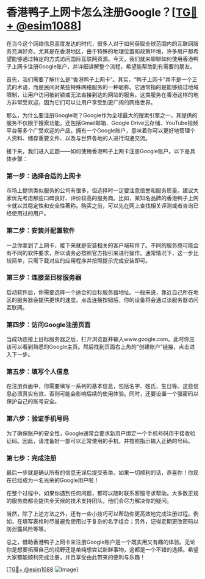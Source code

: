 # 香港鸭子上网卡怎么注册Google？[[TG💪+ @esim1088](https://t.me/s/esim1088)]

在当今这个网络信息高度发达的时代，很多人对于如何获取全球范围内的互联网服务充满好奇。尤其是在香港地区，由于特殊的地理位置和政策环境，许多用户都希望能够通过特定的方式访问国际互联网资源。今天，我们就来聊聊如何使用香港鸭子上网卡注册Google账户，并详细讲解整个流程，希望能帮助到有需要的朋友。

首先，我们需要了解什么是“香港鸭子上网卡”。其实，“鸭子上网卡”并不是一个正式的术语，而是民间对某些特殊网络服务的一种昵称。它通常指的是能够绕过地域限制，让用户访问被封锁或无法直接到达的网站的服务。这类服务在香港这样的地方非常受欢迎，因为它们可以让用户享受到更广阔的网络世界。

那么，为什么要注册Google呢？Google作为全球最大的搜索引擎之一，其提供的服务不仅限于搜索功能，还包括Gmail邮箱、Google Drive云存储、YouTube视频平台等多个广受欢迎的产品。拥有一个Google账户，意味着你可以更好地管理个人资料、储存重要文件、以及与世界各地的人进行沟通交流。

接下来，我们进入正题——如何使用香港鸭子上网卡注册Google账户。以下是具体步骤：

### 第一步：选择合适的上网卡

市场上提供类似服务的公司有很多，但选择时一定要注意信誉和服务质量。建议大家优先考虑那些口碑良好、评价较高的服务商。比如，某知名品牌的香港鸭子上网卡就以其稳定性和安全性著称。购买之前，可以先在网上查找相关评测或者咨询已经使用过的用户。

### 第二步：安装并配置软件

一旦你拿到了上网卡，接下来就是安装相关的客户端软件了。不同的服务商可能会有不同的软件要求，所以请务必按照官方指引来进行操作。通常情况下，这一步比较简单，只需下载对应的应用程序并按照提示完成安装即可。

### 第三步：连接至目标服务器

启动软件后，你需要选择一个适合的目标服务器地址。一般来说，靠近自己所在地区的服务器会提供更快的速度。点击连接按钮后，你的设备将会通过该服务器访问互联网。

### 第四步：访问Google注册页面

当成功连接上目标服务器之后，打开浏览器并输入www.google.com。此时你应该可以看到熟悉的Google主页。然后找到页面右上角的“创建账户”链接，点击进入下一步。

### 第五步：填写个人信息

在注册页面中，你需要填写一系列的基本信息，包括名字、姓氏、生日等。这些信息必须真实有效，否则可能会影响后续的使用体验。同时，还要设置一个强密码以保护自己的账号安全。

### 第六步：验证手机号码

为了确保账户的安全性，Google通常会要求新用户绑定一个手机号码用于接收验证码。因此，请准备好一部可以正常使用的手机，并按照指示输入正确的号码。

### 第七步：完成注册

最后一步就是确认所有的信息无误后提交表单。如果一切顺利的话，恭喜你！你现在已经成为一名光荣的Google用户啦！

在整个过程中，如果你遇到任何问题，都可以随时联系客服寻求帮助。大多数正规的服务商都会提供全天候的技术支持团队，他们会尽力解决你的疑问。

当然，除了上述方法之外，还有一些小技巧可以帮助你更高效地完成注册过程。例如，在填写表格时尽量避免使用过于复杂的名字组合；另外，记得定期更改密码以防泄露风险等等。

总之，借助香港鸭子上网卡来注册Google账户是一个既实用又有趣的体验。无论你是想要拓展自己的视野还是单纯想尝试新鲜事物，这都是一个不错的选择。希望大家都能顺利完成注册，并且享受由此带来的便利与乐趣！

[[TG💪+ @esim1088](https://t.me/s/esim1088) ![Image](https://i.postimg.cc/4NQfJmqS/Snipaste-2025-05-13-00-14-12.png)]